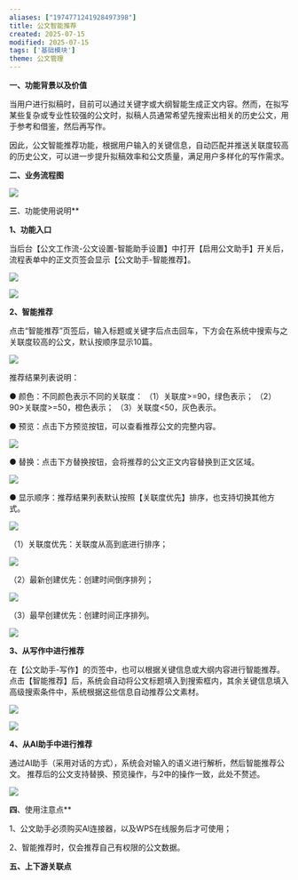 ```yaml
---
aliases: ["1974771241928497398"]
title: 公文智能推荐
created: 2025-07-15
modified: 2025-07-15
tags: ['基础模块']
theme: 公文管理
---
```


**一、功能背景以及价值**

当用户进行拟稿时，目前可以通过关键字或大纲智能生成正文内容。然而，在拟写某些复杂或专业性较强的公文时，拟稿人员通常希望先搜索出相关的历史公文，用于参考和借鉴，然后再写作。

因此，公文智能推荐功能，根据用户输入的关键信息，自动匹配并推送关联度较高的历史公文，可以进一步提升拟稿效率和公文质量，满足用户多样化的写作需求。

**二、业务流程图**

**![](https://myhelpdoc.oss-cn-heyuan.aliyuncs.com/mdimages/629ac7ea23d7a2a32c010d5c99e5b68f.jpg)**

**三**、功能使用说明**

**1、功能入口**

当后台【公文工作流-公文设置-智能助手设置】中打开【启用公文助手】开关后，流程表单中的正文页签会显示【公文助手-智能推荐】。

![](https://myhelpdoc.oss-cn-heyuan.aliyuncs.com/mdimages/838b04d4df024dc6f5cc3c70b3273a8c.jpg)

![](https://myhelpdoc.oss-cn-heyuan.aliyuncs.com/mdimages/a3c3c826c8a704a427c4ee62e8c95fd5.jpg)

**2、智能推荐**

点击“智能推荐”页签后，输入标题或关键字后点击回车，下方会在系统中搜索与之关联度较高的公文，默认按顺序显示10篇。

![](https://myhelpdoc.oss-cn-heyuan.aliyuncs.com/mdimages/b864ba1e51c7dbfe62e0199a56bd21b7.jpg)

推荐结果列表说明：

● 颜色：不同颜色表示不同的关联度： （1）关联度>=90，绿色表示； （2）90>关联度>=50，橙色表示； （3）关联度<50，灰色表示。

● 预览：点击下方预览按钮，可以查看推荐公文的完整内容。

![](https://myhelpdoc.oss-cn-heyuan.aliyuncs.com/mdimages/a1a4a6ded3a6721513629a2b24dd9004.jpg)

● 替换：点击下方替换按钮，会将推荐的公文正文内容替换到正文区域。

![](https://myhelpdoc.oss-cn-heyuan.aliyuncs.com/mdimages/364347ad52cb1c6be779b011738af98f.jpg)

● 显示顺序：推荐结果列表默认按照【关联度优先】排序，也支持切换其他方式。

![](https://myhelpdoc.oss-cn-heyuan.aliyuncs.com/mdimages/0f60d53d90dc4a7e876fa40de095e0a7.jpg)

（1）关联度优先：关联度从高到底进行排序；

![](https://myhelpdoc.oss-cn-heyuan.aliyuncs.com/mdimages/0e7848f5a83715af73eecd09dc1c59b7.jpg)

（2）最新创建优先：创建时间倒序排列；

![](https://myhelpdoc.oss-cn-heyuan.aliyuncs.com/mdimages/41d1e3c3a743a7b5015ca9fb78c1ed7f.jpg)

（3）最早创建优先：创建时间正序排列。

![](https://myhelpdoc.oss-cn-heyuan.aliyuncs.com/mdimages/5495c01857fe2ad79ef46a60e62132b5.jpg)

**3、从写作中进行推荐**

在【公文助手-写作】的页签中，也可以根据关键信息或大纲内容进行智能推荐。点击【智能推荐】后，系统会自动将公文标题填入到搜索框内，其余关键信息填入高级搜索条件中，系统根据这些信息自动推荐公文素材。

![](https://myhelpdoc.oss-cn-heyuan.aliyuncs.com/mdimages/afd1e15c37a927b3e37aadf593ca8fe9.jpg)

![](https://myhelpdoc.oss-cn-heyuan.aliyuncs.com/mdimages/5911eab78f63791649cd4e8e00378383.jpg)

**4、从AI助手中进行推荐**

通过AI助手（采用对话的方式），系统会对输入的语义进行解析，然后智能推荐公文。 推荐后的公文支持替换、预览操作，与2中的操作一致，此处不赘述。

![](https://myhelpdoc.oss-cn-heyuan.aliyuncs.com/mdimages/f87e0b271f77e14ad205c45eaf791feb.jpg)

**四**、使用注意点**

1、公文助手必须购买AI连接器，以及WPS在线服务后才可使用；

2、智能推荐时，仅会推荐自己有权限的公文数据。

**五、上下游关联点**

